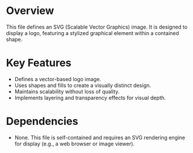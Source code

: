 # Overview

This file defines an SVG (Scalable Vector Graphics) image. It is designed to display a logo, featuring a stylized graphical element within a contained shape.

# Key Features

-   Defines a vector-based logo image.
-   Uses shapes and fills to create a visually distinct design.
-   Maintains scalability without loss of quality.
-   Implements layering and transparency effects for visual depth.

# Dependencies

-   None. This file is self-contained and requires an SVG rendering engine for display (e.g., a web browser or image viewer).
